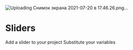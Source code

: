 ![Uploading Снимок экрана 2021-07-20 в 17.46.26.png…]()
# Sliders
Add a slider to your project
Substitute your variables
